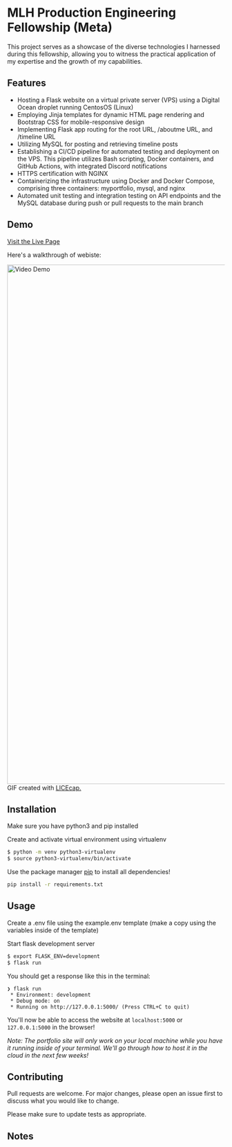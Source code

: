 # MLH Production Engineering Fellowship (Meta)

This project serves as a showcase of the diverse technologies I harnessed during this fellowship, allowing you to witness the practical application of my expertise and the growth of my capabilities.

## Features
- Hosting a Flask website on a virtual private server (VPS) using a Digital Ocean droplet running CentosOS (Linux)
- Employing Jinja templates for dynamic HTML page rendering and Bootstrap CSS for mobile-responsive design
- Implementing Flask app routing for the root URL, /aboutme URL, and /timeline URL
- Utilizing MySQL for posting and retrieving timeline posts
- Establishing a CI/CD pipeline for automated testing and deployment on the VPS. This pipeline utilizes Bash scripting, Docker containers, and GitHub Actions, with integrated Discord notifications
- HTTPS certification with NGINX
- Containerizing the infrastructure using Docker and Docker Compose, comprising three containers: myportfolio, mysql, and nginx
- Automated unit testing and integration testing on API endpoints and the MySQL database during push or pull requests to the main branch

## Demo
[Visit the Live Page](https://gabrielaliera.duckdns.org/)

Here's a walkthrough of webiste:

<img src='' title='Video Demo' width='1200' heigth="1200" alt='Video Demo' />
GIF created with <a href="https://www.cockos.com/licecap/">LICEcap.</a> 


## Installation

Make sure you have python3 and pip installed

Create and activate virtual environment using virtualenv
```bash
$ python -m venv python3-virtualenv
$ source python3-virtualenv/bin/activate
```

Use the package manager [pip](https://pip.pypa.io/en/stable/) to install all dependencies!

```bash
pip install -r requirements.txt
```

## Usage

Create a .env file using the example.env template (make a copy using the variables inside of the template)

Start flask development server
```bash
$ export FLASK_ENV=development
$ flask run
```

You should get a response like this in the terminal:
```
❯ flask run
 * Environment: development
 * Debug mode: on
 * Running on http://127.0.0.1:5000/ (Press CTRL+C to quit)
```

You'll now be able to access the website at `localhost:5000` or `127.0.0.1:5000` in the browser! 

*Note: The portfolio site will only work on your local machine while you have it running inside of your terminal. We'll go through how to host it in the cloud in the next few weeks!* 

## Contributing

Pull requests are welcome. For major changes, please open an issue first to discuss what you would like to change.

Please make sure to update tests as appropriate.

## Notes


